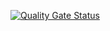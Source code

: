 [![Quality Gate Status](https://sonarcloud.io/api/project_badges/measure?project=bhos-qa_l3-sonarcloud-HuseynAbdullaBANM&metric=alert_status)](https://sonarcloud.io/summary/new_code?id=bhos-qa_l3-sonarcloud-HuseynAbdullaBANM)
